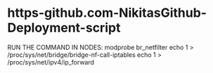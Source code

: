 # https-github.com-NikitasGithub-Deployment-script
RUN THE COMMAND IN NODES:
modprobe br_netfilter
echo 1 > /proc/sys/net/bridge/bridge-nf-call-iptables
echo 1 > /proc/sys/net/ipv4/ip_forward

